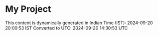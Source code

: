 # My Project

This content is dynamically generated in Indian Time (IST): 2024-09-20 20:00:53 IST
Converted to UTC: 2024-09-20 14:30:53 UTC
